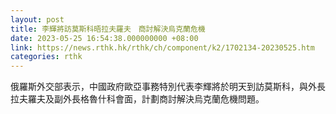 ```yaml
---
layout: post
title: 李輝將訪莫斯科晤拉夫羅夫　商討解決烏克蘭危機
date: 2023-05-25 16:54:38.000000000 +08:00
link: https://news.rthk.hk/rthk/ch/component/k2/1702134-20230525.htm
categories: rthk
---
```


俄羅斯外交部表示，中國政府歐亞事務特別代表李輝將於明天到訪莫斯科，與外長拉夫羅夫及副外長格魯什科會面，計劃商討解決烏克蘭危機問題。
